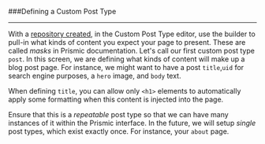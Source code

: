 ###Defining a Custom Post Type

---

With a [repository created](account.md), in the Custom Post Type editor, use the builder to pull-in what kinds of content you expect your page to present. These are called *masks* in Prismic documentation. Let's call our first custom post type `post`. In this screen, we are defining what kinds of content will make up a blog post page. For instance, we might want to have a post `title`,`uid` for search engine purposes, a `hero` image, and `body` text.

When defining `title`, you can allow only `<h1>` elements to automatically apply some formatting when this content is injected into the page.

Ensure that this is a *repeatable* post type so that we can have many instances of it within the Prismic interface. In the future, we will setup *single* post types, which exist exactly once. For instance, your `about` page.

